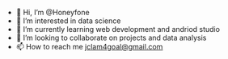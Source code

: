 - 👋 Hi, I’m @Honeyfone
- 👀 I’m interested in data science
- 🌱 I’m currently learning web development  and andriod studio
- 💞️ I’m looking to collaborate on projects and data analysis
- 📫 How to reach me jclam4goal@gmail.com

<!---
Honeyfone/Honeyfone is a ✨ special ✨ repository because its `README.md` (this file) appears on your GitHub profile.
You can click the Preview link to take a look at your changes.
--->
